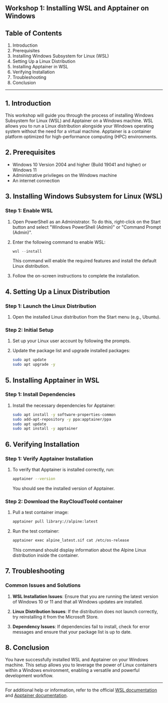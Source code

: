 ## Workshop 1: Installing WSL and Apptainer on Windows

## Table of Contents

1. Introduction
2. Prerequisites
3. Installing Windows Subsystem for Linux (WSL)
4. Setting Up a Linux Distribution
5. Installing Apptainer in WSL
6. Verifying Installation
7. Troubleshooting
8. Conclusion

---

## 1. Introduction

This workshop will guide you through the process of installing Windows Subsystem for Linux (WSL) and Apptainer on a Windows machine. WSL allows you to run a Linux distribution alongside your Windows operating system without the need for a virtual machine. Apptainer is a container platform optimized for high-performance computing (HPC) environments.

## 2. Prerequisites

- Windows 10 Version 2004 and higher (Build 19041 and higher) or Windows 11
- Administrative privileges on the Windows machine
- An internet connection

## 3. Installing Windows Subsystem for Linux (WSL)

### Step 1: Enable WSL

1. Open PowerShell as an Administrator. To do this, right-click on the Start button and select "Windows PowerShell (Admin)" or "Command Prompt (Admin)".
   
2. Enter the following command to enable WSL:

   ```powershell
   wsl --install
   ```

   This command will enable the required features and install the default Linux distribution.

2. Follow the on-screen instructions to complete the installation.

## 4. Setting Up a Linux Distribution

### Step 1: Launch the Linux Distribution

1. Open the installed Linux distribution from the Start menu (e.g., Ubuntu).

### Step 2: Initial Setup

1. Set up your Linux user account by following the prompts.
2. Update the package list and upgrade installed packages:

   ```bash
   sudo apt update
   sudo apt upgrade -y
   ```

## 5. Installing Apptainer in WSL

### Step 1: Install Dependencies

1. Install the necessary dependencies for Apptainer:

   ```bash
   sudo apt install -y software-properties-common
   sudo add-apt-repository -y ppa:apptainer/ppa
   sudo apt update
   sudo apt install -y apptainer
   ```


## 6. Verifying Installation

### Step 1: Verify Apptainer Installation

1. To verify that Apptainer is installed correctly, run:

   ```bash
   apptainer --version
   ```

   You should see the installed version of Apptainer.

### Step 2: Download the RayCloudToold container

1. Pull a test container image:

   ```bash
   apptainer pull library://alpine:latest
   ```

2. Run the test container:

   ```bash
   apptainer exec alpine_latest.sif cat /etc/os-release
   ```

   This command should display information about the Alpine Linux distribution inside the container.

## 7. Troubleshooting

### Common Issues and Solutions

1. **WSL Installation Issues**: Ensure that you are running the latest version of Windows 10 or 11 and that all Windows updates are installed.

2. **Linux Distribution Issues**: If the distribution does not launch correctly, try reinstalling it from the Microsoft Store.

3. **Dependency Issues**: If dependencies fail to install, check for error messages and ensure that your package list is up to date.

## 8. Conclusion

You have successfully installed WSL and Apptainer on your Windows machine. This setup allows you to leverage the power of Linux containers within a Windows environment, enabling a versatile and powerful development workflow.

---

For additional help or information, refer to the official [WSL documentation](https://docs.microsoft.com/en-us/windows/wsl/) and [Apptainer documentation](https://apptainer.org/docs/).